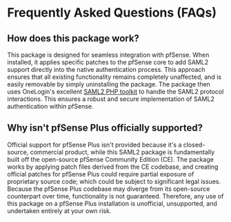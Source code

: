 # Frequently Asked Questions (FAQs)

## How does this package work?

This package is designed for seamless integration with pfSense. When installed, it applies specific patches to the
pfSense core to add SAML2 support directly into the native authentication process. This approach ensures that all
existing functionality remains completely unaffected, and is easily removable by simply uninstalling the package. The
package then uses OneLogin's excellent [SAML2 PHP toolkit](https://github.com/SAML-Toolkits/php-saml) to handle the
SAML2 protocol interactions. This ensures a robust and secure implementation of SAML2 authentication within pfSense.

## Why isn't pfSense Plus officially supported?

Official support for pfSense Plus isn't provided because it's a closed-source, commercial product, while this SAML2
package is fundamentally built off the open-source pfSense Community Edition (CE). The package works by applying patch
files derived from the CE codebase, and creating official patches for pfSense Plus could require partial exposure of
proprietary source code; which could be subject to significant legal issues. Because the pfSense Plus codebase may
diverge from its open-source counterpart over time, functionality is not guaranteed. Therefore, any use of this package
on a pfSense Plus installation is unofficial, unsupported, and undertaken entirely at your own risk.
